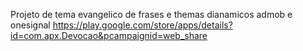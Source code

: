 Projeto de tema evangelico de frases e themas dianamicos 
admob e onesignal
https://play.google.com/store/apps/details?id=com.apx.Devocao&pcampaignid=web_share
